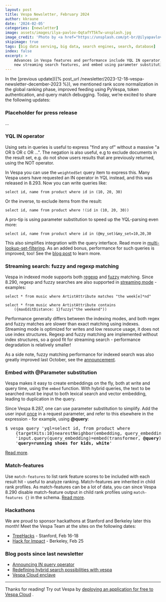 ```yaml
---
layout: post
title: Vespa Newsletter, February 2024
author: kkraune
date: '2024-02-05'
categories: [newsletter]
image: assets/images/ilya-pavlov-OqtafYT5kTw-unsplash.jpg
image_credit: 'Photo by <a href="https://unsplash.com/pt-br/@ilyapavlov?utm_source=unsplash&utm_medium=referral&utm_content=creditCopyText">Ilya Pavlov</a> on <a href="https://unsplash.com/photos/OqtafYT5kTw?utm_source=unsplash&utm_medium=referral&utm_content=creditCopyText">Unsplash</a>'
skipimage: true
tags: [big data serving, big data, search engines, search, database]
index: false
excerpt: >
    Advances in Vespa features and performance include YQL IN operator,
    new streaming search features, and embed using parameter substitution.
---
```



In the [previous update]({% post_url /newsletter/2023-12-18-vespa-newsletter-december-2023 %}),
we mentioned rank score normalization in the global ranking phase, improved feeding using PyVespa,
token authentication, and query match debugging.
Today, we’re excited to share the following updates:


### Placeholder for press release
...


### YQL IN operator
Using sets in queries is useful to express "find any of" without a massive "a OR b OR c OR ...".
The negation is also useful, e.g to exclude documents in the result set,
e.g. do not show users results that are previously returned, using the NOT operator.

In Vespa you can use the `weightedSet` query item to express this.
Many Vespa users have requested an IN operator in YQL instead, and this was released in 8.293.
Now you can write queries like:

    select id, name from product where id in (10, 20, 30)

Or the inverse, to exclude items from the result:

    select id, name from product where !(id in (10, 20, 30))

A pro-tip is using parameter substitution to speed up the YQL-parsing even more:

    select id, name from product where id in (@my_set)&my_set=10,20,30

This also simplifies integration with the query interface.
Read more in [multi-lookup-set-filtering](https://docs.vespa.ai/en/performance/feature-tuning.html#multi-lookup-set-filtering).
As an added bonus, performance for such queries is improved, too!
See the [blog post](https://blog.vespa.ai/announcing-in-query-operator/) to learn more.


### Streaming search: fuzzy and regexp matching
Vespa in indexed mode supports both [regexp](https://docs.vespa.ai/en/text-matching.html#regular-expression-match)
and [fuzzy](https://docs.vespa.ai/en/text-matching.html#fuzzy-match) matching.
Since 8.290, regexp and fuzzy searches are also supported in 
[streaming mode](https://docs.vespa.ai/en/streaming-search.html) - examples:

    select * from music where ArtistAttribute matches "the week[e]*nd"

    select * from music where ArtistAttribute contains
        ({maxEditDistance: 1}fuzzy("the weekend"))

Performance generally differs between the indexing modes,
and both regex and fuzzy matches are slower than exact matching using indexes.
Streaming mode is optimized for writes and low resource usage, it does not use index structures.
Regexp and fuzzy matching are implemented without index structures, so a good fit for streaming search -
performance degradation is relatively smaller!

As a side note, fuzzy matching performance for indexed search was also greatly improved last October,
see the [announcement](https://blog.vespa.ai/vespa-newsletter-october-2023/).


### Embed with @Parameter substitution
Vespa makes it easy to create embeddings on the fly, both at write and query time, using the `embed` function.
With hybrid queries, the text to be searched must be input to both lexical search and vector embedding, leading to duplication in the query.

Since Vespa 8.287, one can use parameter substitution to simplify.
Add the user input <span style="text-decoration: underline">once</span> in a request parameter,
and refer to this elsewhere in the expression - for example, using **@query**:
<pre>
$ vespa query 'yql=select id, from product where
    {targetHits:10}nearestNeighbor(embedding, query_embedding) or <strong>userInput(@query)</strong>' \
    'input.query(query_embedding)=embed(transformer, <strong>@query</strong>)' \
    '<strong>query=running shoes for kids, white</strong>'
</pre>
[Read more](https://docs.vespa.ai/en/query-api.html#parameter-substitution).


### Match-features
Use `match-features` to list rank feature scores to be included with each result hit - useful to analyze ranking.
Match-features are inherited in child rank profiles.
As match-features can be a lot of data,
you can since Vespa 8.290 disable match-feature output in child rank profiles using `match-features {}` in the schema.
[Read more](https://docs.vespa.ai/en/reference/schema-reference.html#match-features).


### Hackathons
We are proud to sponsor hackathons at Stanford and Berkeley later this month!
Meet the Vespa Team at the sites on the following dates:
* [TreeHacks](https://treehacks.com/) - Stanford, Feb 16-18
* [Hack for Impact](https://hackforimpact.calblueprint.org/) - Berkeley, Feb 25


### Blog posts since last newsletter
* [Announcing IN query operator](https://blog.vespa.ai/announcing-in-query-operator/)
* [Redefining hybrid search possibilities with vespa](https://blog.vespa.ai/redefining-hybrid-search-possibilities-with-vespa/)
* [Vespa Cloud enclave](https://blog.vespa.ai/vespa-cloud-enclave/)

----

Thanks for reading! Try out Vespa by
[deploying an application for free to Vespa Cloud](https://cloud.vespa.ai/en/getting-started)
.
